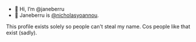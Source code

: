 - 👋 Hi, I’m @janeberru
- 👀 Janeberru is [@nicholasyoannou](https://github.com/nicholasyoannou).

This profile exists solely so people can't steal my name. Cos people like that exist (sadly). 

